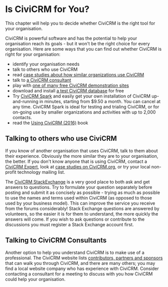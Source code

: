 # Is CiviCRM for You?

This chapter will help you to decide whether CiviCRM is the right tool
for your organisation.

CiviCRM is powerful software and has the potential to help your
organisation reach its goals - but it won't be the right choice for
every organisation. Here are some ways that you can find out whether
CiviCRM is right for your organisation:

-   identify your organisation needs
-   talk to others who use CiviCRM
-   read [case studies about how similar organizations use CiviCRM](https://civicrm.org/case-studies/)
-   talk to [a CiviCRM consultant](https://civicrm.org/partners-contributors)
-   play with [one of many free CiviCRM demonstration sites](https://civicrm.org/demo)
-   download and install [a test CiviCRM database](https://civicrm.org/download) for free
-   Try [CiviCRM Spark](https://civicrm.org/spark) and easily get your own installation of CiviCRM up-and-running in minutes, starting from $9.50 a month. You can cancel at any time. CiviCRM Spark is ideal for testing and trialing CiviCRM, or for on-going use by smaller organizations and activities with up to 2,000 contacts.
-   read the [Using CiviCRM (2016)](https://www.packtpub.com/web-development/using-civicrm-second-edition) book

## Talking to others who use CiviCRM

If you know of another organisation that uses CiviCRM, talk to them
about their experience. Obviously the more similar they are to your
organisation, the better. If you don't know anyone that is using
CiviCRM, contact a [CiviCRM Expert](https://civicrm.org/partners-contributors), look at [case studies on CiviCRM.org](https://civicrm.org/case-studies/), or try your local non-profit technology mailing list.

The [CiviCRM StackExchange](https://civicrm.stackexchange.com/)
is a very good place to both ask and get answers to questions.
Try to formulate your question separately before posting and submit it 
as concisely as possible - trying as much as possible to use the names 
and terms used within CiviCRM (as opposed to those used by your business
model). This can improve the service you receive from the forums 
considerably! 
Stack Exchange questions are answered by volunteers, so the easier it is for them to understand, the more quickly the answers will come.
If you wish to ask questions or contribute to the discussions you must 
register a Stack Exchange account first.

## Talking to CiviCRM Consultants

Another option to help you understand CiviCRM is to make use of a
professional. The CiviCRM website lists [contributors, partners and sponsors](https://civicrm.org/partners-contributors) that can walk you through CiviCRM, and
there are many others; you may find a local website company who has
experience with CiviCRM. Consider contacting a consultant for a meeting to
discuss with you how CiviCRM could help your organisation.
